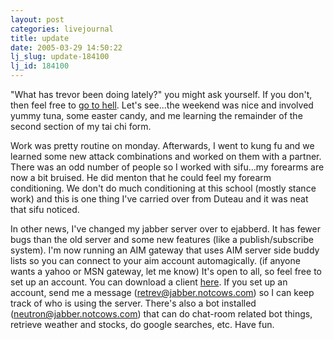 ```yaml
---
layout: post
categories: livejournal
title: update
date: 2005-03-29 14:50:22
lj_slug: update-184100
lj_id: 184100
---
```

"What has trevor been doing lately?" you might ask yourself. If you don't, then feel free to [go to hell](http://www.disney.com). Let's see...the weekend was nice and involved yummy tuna, some easter candy, and me learning the remainder of the second section of my tai chi form.  



Work was pretty routine on monday. Afterwards, I went to kung fu and we learned some new attack combinations and worked on them with a partner. There was an odd number of people so I worked with sifu...my forearms are now a bit bruised. He did menton that he could feel my forearm conditioning. We don't do much conditioning at this school (mostly stance work) and this is one thing I've carried over from Duteau and it was neat that sifu noticed.  



In other news, I've changed my jabber server over to ejabberd. It has fewer bugs than the old server and some new features (like a publish/subscribe system). I'm now running an AIM gateway that uses AIM server side buddy lists so you can connect to your aim account automagically. (if anyone wants a yahoo or MSN gateway, let me know) It's open to all, so feel free to set up an account. You can download a client [here](http://www.jabber.org/software/clients.shtml). If you set up an account, send me a message (retrev@jabber.notcows.com) so I can keep track of who is using the server. There's also a bot installed (neutron@jabber.notcows.com) that can do chat-room related bot things, retrieve weather and stocks, do google searches, etc. Have fun.
